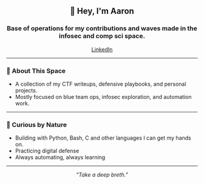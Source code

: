 <h2 align="center">👋 Hey, I'm Aaron</h2>
<h3 align="center">Base of operations for my contributions and waves made in the infosec and comp sci space.</h3>

<p align="center">
  <a href="https://www.linkedin.com/in/aaronwbreth">LinkedIn</a>
</p>

---

### 📁 About This Space

- A collection of my CTF writeups, defensive playbooks, and personal projects.  
- Mostly focused on blue team ops, infosec exploration, and automation work.

---

### 🧠 Curious by Nature

- Building with Python, Bash, C and other languages I can get my hands on.
- Practicing digital defense
- Always automating, always learning

---

<p align="center"><i>“Take a deep breth.”</i></p>

